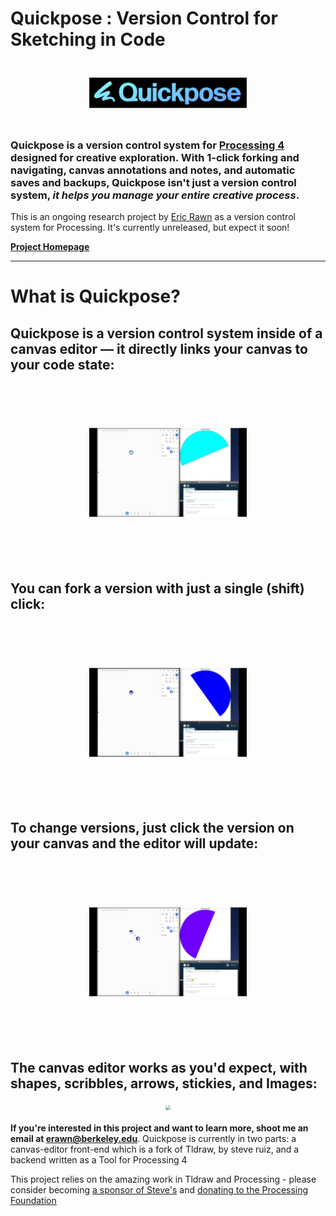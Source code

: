 # Quickpose : Version Control for Sketching in Code
<div style="text-align: center; transform: scale(.5);">
  <img src="./assets/quickpose-banner-grad.png"/>
</div>

### Quickpose is a version control system for [Processing 4](https://processing.org) designed for creative exploration. With 1-click forking and navigating, canvas annotations and notes, and automatic saves and backups, Quickpose isn't just a version control system,  *it helps you manage your entire creative process*. 


This is an ongoing research project by [Eric Rawn](https://www.ericrawn.media/) as a version control system for Processing. It's currently unreleased, but expect it soon! 

**[Project Homepage](https://ericrawn.media/quickpose)**


***
# What is Quickpose?

## Quickpose is a version control system inside of a canvas editor — it directly links your canvas to your code state:
<div style="text-align: center; transform: scale(.5);">
  <img src="./assets/linkedstate.gif"/>
</div>

## You can fork a version with just a single (shift) click:

<div style="text-align: center; transform: scale(.5);">
  <img src="./assets/fork.gif"/>
</div>

## To change versions, just click the version on your canvas and the editor will update:
<div style="text-align: center; transform: scale(.5);">
  <img src="./assets/navigate.gif"/>
</div>

## The canvas editor works as you'd expect, with shapes, scribbles, arrows, stickies, and Images:

<div style="text-align: center; transform: scale(.5);">
  <img src="./assets/stickies.gif"/>
</div>


**If you're interested in this project and want to learn more, shoot me an email at erawn@berkeley.edu**.
Quickpose is currently in two parts: a canvas-editor front-end which is a fork of Tldraw, by steve ruiz, and a backend written as a Tool for Processing 4

This project relies on the amazing work in Tldraw and Processing - please consider becoming [a sponsor of Steve's](https://github.com/sponsors/steveruizok?frequency=recurring&sponsor=steveruizok) and [donating to the Processing Foundation](https://processing.org/donate)
